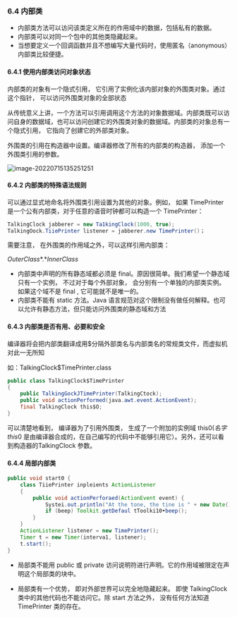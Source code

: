 ### 6.4 内部类

* 内部类方法可以访问该类定义所在的作用域中的数据，包括私有的数据。
* 内部类可以对同一个包中的其他类隐藏起来。
* 当想要定义一个回调函数并且不想编写大量代码时，使用匿名（anonymous）内部类比较便捷。

#### 6.4.1 使用内部类访问对象状态

内部类的对象有一个隐式引用， 它引用了实例化该内部对象的外围类对象。通过这个指针， 可以访问外围类对象的全部状态

从传统意义上讲，一个方法可以引用调用这个方法的对象数据域。内部类既可以访问自身的数据域，也可以访问创建它的外围类对象的数据域。内部类的对象总有一个隐式引用， 它指向了创建它的外部类对象。

外围类的引用在构造器中设置。编译器修改了所有的内部类的构造器， 添加一个外围类引用的参数。

![image-20220715135251251](C:\Users\Sino\AppData\Roaming\Typora\typora-user-images\image-20220715135251251.png)

#### 6.4.2 内部类的特殊语法规则

可以通过显式地命名将外围类引用设置为其他的对象。例如， 如果 TimePrinter 是一个公有内部类，对于任意的语音时钟都可以构造一个 TimePrinter：

```java
TalkingClock jabberer = new Ta1kingClock(1000, true);
TalkingOock.TiiePrinter listener = jabberer.new TimePrinter()；
```

需要注意， 在外围类的作用域之外，可以这样引用内部类：

*OuterClass**.**InnerClass*

* 内部类中声明的所有静态域都必须是 final。原因很简单。我们希望一个静态域只有一个实例， 不过对于每个外部对象， 会分别有一个单独的内部类实例。如果这个域不是 final , 它可能就不是唯一的。
* 内部类不能有 static 方法。Java 语言规范对这个限制没有做任何解释。也可以允许有静态方法，但只能访问外围类的静态域和方法

#### 6.4.3 内部类是否有用、必要和安全

编译器将会把内部类翻译成用$分隔外部类名与内部类名的常规类文件，而虚拟机对此一无所知

如：TalkingClock$TimePrinter.class

```java
public class TalkingClock$TimePrinter
{
    public TalkingGockJTimePrinter(TalkingCtock);
    public void actionPerformed(java.awt.event.ActionEvent);
    final TalkingClock this$O; 
}
```

可以清楚地看到， 编译器为了引用外围类， 生成了一个附加的实例域 this$0 (名字this$0 是由编译器合成的，在自己编写的代码中不能够引用它）。另外，还可以看到构造器的TalkingClock 参数。

#### 6.4.4 局部内部类

```java
public void start0 {
    class TiiePrinter inpleients ActionListener
    {
        public void actionPerforaed(ActionEvent event) {
            Systei.out.println("At the tone, the tine is " + new Date());
            if (beep) Toolkit.getDefaul tToolki10•beep();
        } 
    }
    ActionListener listener = new TimePrinter();
    Timer t = new Timer(interva1, listener);
    t.start(); 
}
```

* 局部类不能用 public 或 private 访问说明符进行声明。它的作用域被限定在声明这个局部类的块中。

* 局部类有一个优势， 即对外部世界可以完全地隐藏起来。 即使 TalkingClock 类中的其他代码也不能访问它。除 start 方法之外， 没有任何方法知道 TimePrinter 类的存在。